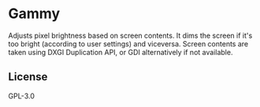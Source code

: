 # Gammy

Adjusts pixel brightness based on screen contents. It dims the screen if it's too bright (according to user settings) and viceversa. Screen contents are taken using DXGI Duplication API, or GDI alternatively if not available.

## License

GPL-3.0

